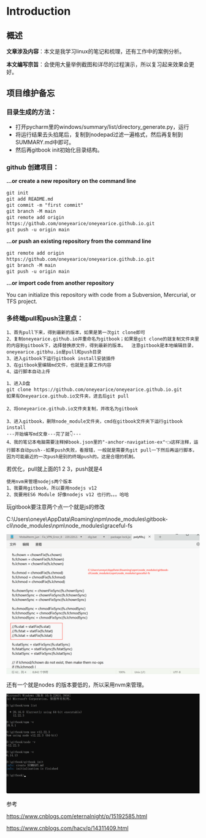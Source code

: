 # Introduction



## 概述



**文章涉及内容**：本文是我学习linux的笔记和梳理，还有工作中的案例分析。

**本文编写宗旨**：会使用大量举例截图和详尽的过程演示，所以复习起来效果会更好。





## 项目维护备忘



### 目录生成的方法：

* 打开pycharm里的windows/summary/list/directory_generate.py，运行
* 将运行结果去头掐尾后，复制到nodepad过滤一遍格式，然后再复制到SUMMARY.md中即可。
* 然后再gitbook init初始化目录结构。



### github 创建项目：

**…or create a new repository on the command line**

```
git init
git add README.md
git commit -m "first commit"
git branch -M main
git remote add origin https://github.com/oneyearice/oneyearice.github.io.git
git push -u origin main
```

**…or push an existing repository from the command line**

```
git remote add origin https://github.com/oneyearice/oneyearice.github.io.git
git branch -M main
git push -u origin main
```

**…or import code from another repository**

You can initialize this repository with code from a Subversion, Mercurial, or TFS project.



### 多终端pull和push注意点：

```
1、首先pull下来，得到最新的版本，如果是第一次git clone即可
2、复制oneyearice.github.io并重命名为gitbook；如果是git clone的就复制文件夹里的内容到gitbook下，选择替换原文件，得到最新的版本。  注意gitbook是本地编辑目录，oneyearice.gitbhu.io是pull和push目录
3、进入gitbook下运行gitbook install安装插件
3、在gitbook里编辑md文件，也就是主要工作内容
4、运行脚本自动上传
```

```
1、进入D盘
git clone https://github.com/oneyearice/oneyearice.github.io.git
如果有Oneyearice.github.io文件夹，进去后git pull

2、将oneyearice.github.io文件夹复制，并改名为gitbook

3、进入gitbook，删除node_module文件夹，cmd在gitbook文件夹下运行gitbook install
---开始编写md文章---完了就👇---
4、我的笔记本电脑需要注释掉book.json里的"-anchor-navigation-ex"👈这样注释，运行脚本自动push--如果push失败，看报错，一般就是需要先git pull一下然后再运行脚本，因为可能最近的一次push是别的终端push的。这是合理的机制。
```

若优化，pull就上面的1 2 3，push就是4



```shell
使用nvm来管理nodejs两个版本
1、我要用gitbook，所以要用nodejs v12
2、我要用ES6 Module 好像nodejs v12 也行的。。。哈哈
```



玩gitbook要注意两个点一个就是js的修改

C:\Users\oneye\AppData\Roaming\npm\node_modules\gitbook-cli\node_modules\npm\node_modules\graceful-fs

![image-20240805115037059](README.assets/image-20240805115037059.png)

还有一个就是nodes 的版本要低的，所以采用nvm来管理。

![image-20240805114822484](README.assets/image-20240805114822484.png)



参考

https://www.cnblogs.com/eternalnight/p/15192585.html

https://www.cnblogs.com/hacv/p/14311409.html

